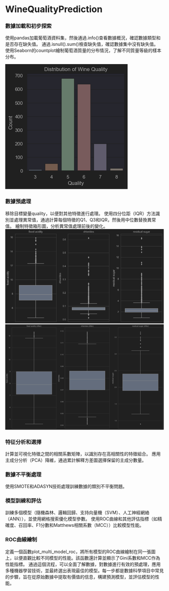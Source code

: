 # WineQualityPrediction

### 數據加載和初步探索
使用pandas加載葡萄酒資料集，然後通過.info()查看數據概況，確認數據類型和是否存在缺失值。
通過.isnull().sum()檢查缺失值，確認數據集中沒有缺失值。
使用Seaborn的countplot繪制葡萄酒質量的分布情況，了解不同質量等級的樣本分布。

![img.png](img.png)



### 數據預處理
移除目標變量quality，以便對其他特徵進行處理。
使用四分位距（IQR）方法識別並處理異常值，通過計算每個特徵的Q1、Q3和IQR，然後用中位數替換異常值。
繪制特徵箱形圖，分析異常值處理前後的變化。
![img_1.png](img_1.png)
![img_2.png](img_2.png)

### 特征分析和選擇
計算並可視化特徵之間的相關系數矩陣，以識別存在高相關性的特徵組合。
應用主成分分析（PCA）降維，通過累計解釋方差圖選擇保留的主成分數量。

### 數據不平衡處理
使用SMOTE和ADASYN技術處理訓練數據的類別不平衡問題。

### 模型訓練和評估
訓練多個模型（隨機森林、邏輯回歸、支持向量機（SVM）、人工神經網絡（ANN）），並使用網格搜索優化模型參數。
使用ROC曲線和其他評估指標（如精確度、召回率、F1分數和Matthews相關系數（MCC））比較模型性能。

### ROC曲線繪制
定義一個函數plot_multi_model_roc，將所有模型的ROC曲線繪制在同一張圖上，以便直觀比較不同模型的性能。該函數還計算並顯示了Gini系數和MCC作為性能指標。
通過這個流程，可以全面了解數據，對數據進行有效的預處理，應用多種機器學習技術，並最終選出表現最佳的模型。每一步都是數據科學項目中常見的步驟，旨在從原始數據中提取有價值的信息，構建預測模型，並評估模型的性能。





